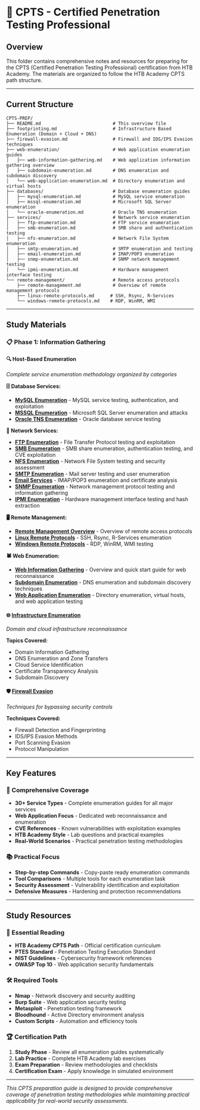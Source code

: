 # 🎯 CPTS - Certified Penetration Testing Professional

## **Overview**

This folder contains comprehensive notes and resources for preparing for the CPTS (Certified Penetration Testing Professional) certification from HTB Academy. The materials are organized to follow the HTB Academy CPTS path structure.

---

## **Current Structure**

```
CPTS-PREP/
├── README.md                           # This overview file
├── footprinting.md                     # Infrastructure Based Enumeration (Domain + Cloud + DNS)
├── firewall-evasion.md                 # Firewall and IDS/IPS Evasion techniques
├── web-enumeration/                    # Web application enumeration guides
│   ├── web-information-gathering.md    # Web application information gathering overview
│   ├── subdomain-enumeration.md        # DNS enumeration and subdomain discovery
│   └── web-application-enumeration.md  # Directory enumeration and virtual hosts
├── databases/                          # Database enumeration guides
│   ├── mysql-enumeration.md            # MySQL service enumeration
│   ├── mssql-enumeration.md            # Microsoft SQL Server enumeration
│   └── oracle-enumeration.md           # Oracle TNS enumeration
├── services/                           # Network service enumeration
│   ├── ftp-enumeration.md              # FTP service enumeration
│   ├── smb-enumeration.md              # SMB share and authentication testing
│   ├── nfs-enumeration.md              # Network File System enumeration
│   ├── smtp-enumeration.md             # SMTP enumeration and testing
│   ├── email-enumeration.md            # IMAP/POP3 enumeration
│   ├── snmp-enumeration.md             # SNMP network management testing
│   └── ipmi-enumeration.md             # Hardware management interface testing
└── remote-management/                  # Remote access protocols
    ├── remote-management.md            # Overview of remote management protocols
    ├── linux-remote-protocols.md      # SSH, Rsync, R-Services
    └── windows-remote-protocols.md    # RDP, WinRM, WMI
```

---

## **Study Materials**

### **📋 Phase 1: Information Gathering**

#### **🔍 Host-Based Enumeration**
*Complete service enumeration methodology organized by categories*

**🗄️ Database Services:**
- **[MySQL Enumeration](./databases/mysql-enumeration.md)** - MySQL service testing, authentication, and exploitation
- **[MSSQL Enumeration](./databases/mssql-enumeration.md)** - Microsoft SQL Server enumeration and attacks
- **[Oracle TNS Enumeration](./databases/oracle-enumeration.md)** - Oracle database service testing

**📁 Network Services:**
- **[FTP Enumeration](./services/ftp-enumeration.md)** - File Transfer Protocol testing and exploitation
- **[SMB Enumeration](./services/smb-enumeration.md)** - SMB share enumeration, authentication testing, and CVE exploitation
- **[NFS Enumeration](./services/nfs-enumeration.md)** - Network File System testing and security assessment
- **[SMTP Enumeration](./services/smtp-enumeration.md)** - Mail server testing and user enumeration
- **[Email Services](./services/email-enumeration.md)** - IMAP/POP3 enumeration and certificate analysis
- **[SNMP Enumeration](./services/snmp-enumeration.md)** - Network management protocol testing and information gathering
- **[IPMI Enumeration](./services/ipmi-enumeration.md)** - Hardware management interface testing and hash extraction

**🖥️ Remote Management:**
- **[Remote Management Overview](./remote-management/remote-management.md)** - Overview of remote access protocols
- **[Linux Remote Protocols](./remote-management/linux-remote-protocols.md)** - SSH, Rsync, R-Services enumeration
- **[Windows Remote Protocols](./remote-management/windows-remote-protocols.md)** - RDP, WinRM, WMI testing

**🕷️ Web Enumeration:**
- **[Web Information Gathering](./web-enumeration/web-information-gathering.md)** - Overview and quick start guide for web reconnaissance
- **[Subdomain Enumeration](./web-enumeration/subdomain-enumeration.md)** - DNS enumeration and subdomain discovery techniques
- **[Web Application Enumeration](./web-enumeration/web-application-enumeration.md)** - Directory enumeration, virtual hosts, and web application testing

#### **🌐 [Infrastructure Enumeration](./footprinting.md)**
*Domain and cloud infrastructure reconnaissance*

**Topics Covered:**
- Domain Information Gathering
- DNS Enumeration and Zone Transfers
- Cloud Service Identification
- Certificate Transparency Analysis
- Subdomain Discovery

#### **🛡️ [Firewall Evasion](./firewall-evasion.md)**
*Techniques for bypassing security controls*

**Techniques Covered:**
- Firewall Detection and Fingerprinting
- IDS/IPS Evasion Methods
- Port Scanning Evasion
- Protocol Manipulation

---

## **Key Features**

### **🎯 Comprehensive Coverage**
- **30+ Service Types** - Complete enumeration guides for all major services
- **Web Application Focus** - Dedicated web reconnaissance and enumeration
- **CVE References** - Known vulnerabilities with exploitation examples
- **HTB Academy Style** - Lab questions and practical examples
- **Real-World Scenarios** - Practical penetration testing methodologies

### **📚 Practical Focus**
- **Step-by-step Commands** - Copy-paste ready enumeration commands
- **Tool Comparisons** - Multiple tools for each enumeration task
- **Security Assessment** - Vulnerability identification and exploitation
- **Defensive Measures** - Hardening and protection recommendations

---

## **Study Resources**

### **📖 Essential Reading**
- **HTB Academy CPTS Path** - Official certification curriculum
- **PTES Standard** - Penetration Testing Execution Standard
- **NIST Guidelines** - Cybersecurity framework references
- **OWASP Top 10** - Web application security fundamentals

### **🛠️ Required Tools**
- **Nmap** - Network discovery and security auditing
- **Burp Suite** - Web application security testing
- **Metasploit** - Penetration testing framework
- **Bloodhound** - Active Directory environment analysis
- **Custom Scripts** - Automation and efficiency tools

### **🏆 Certification Path**
1. **Study Phase** - Review all enumeration guides systematically
2. **Lab Practice** - Complete HTB Academy lab exercises
3. **Exam Preparation** - Review methodologies and checklists
4. **Certification Exam** - Apply knowledge in simulated environment


---

*This CPTS preparation guide is designed to provide comprehensive coverage of penetration testing methodologies while maintaining practical applicability for real-world security assessments.*
